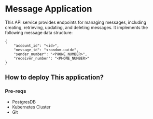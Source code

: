 # Message Application
This API service provides endpoints for managing messages, including creating, retrieving, updating, and deleting messages. It implements the following message data structure:

```
{
    "account_id": "<id>",
    "message_id": "<random-uuid>",
    "sender_number": "<PHONE_NUMBER>",
    "receiver_number": "<PHONE_NUMBER>"
}
```

## How to deploy This application?
### Pre-reqs
- PostgresDB
- Kubernetes Cluster
- Git
